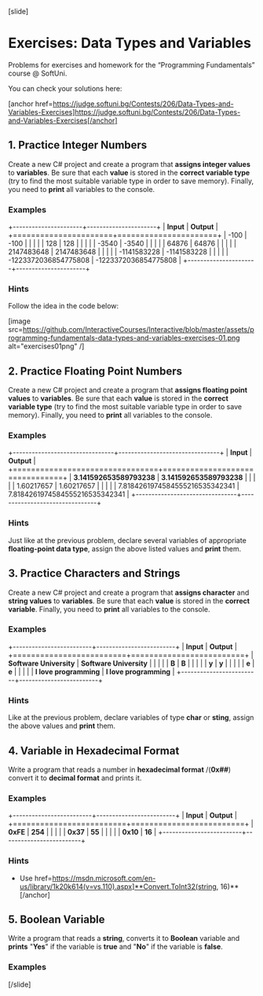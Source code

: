 [slide]
# Exercises: Data Types and Variables

Problems for exercises and homework for the “Programming Fundamentals” course @ SoftUni.

You can check your solutions here:

[anchor href=https://judge.softuni.bg/Contests/206/Data-Types-and-Variables-Exercises]https://judge.softuni.bg/Contests/206/Data-Types-and-Variables-Exercises[/anchor]

## 1. Practice Integer Numbers

Create a new C\# project and create a program that **assigns integer values** to **variables**. Be sure that each **value** is stored in the **correct variable type** (try to find the most suitable variable type in order to save memory). Finally, you need to **print** all variables
to the console.

### Examples

+----------------------+----------------------+
| **Input**            | **Output**           |
+======================+======================+
| -100                 | -100                 |
|                      |                      |
| 128                  | 128                  |
|                      |                      |
| -3540                | -3540                |
|                      |                      |
| 64876                | 64876                |
|                      |                      |
| 2147483648           | 2147483648           |
|                      |                      |
| -1141583228          | -1141583228          |
|                      |                      |
| -1223372036854775808 | -1223372036854775808 |
+----------------------+----------------------+

### Hints

Follow the idea in the code below:

[image src=https://github.com/InteractiveCourses/Interactive/blob/master/assets/programming-fundamentals-data-types-and-variables-exercises-01.png alt="exercises01png" /]

## 2. Practice Floating Point Numbers
Create a new C\# project and create a program that **assigns floating
point values** to **variables**. Be sure that each **value** is stored
in the **correct variable type** (try to find the most suitable variable
type in order to save memory). Finally, you need to **print** all
variables to the console.

### Examples

+--------------------------------+--------------------------------+
| **Input**                      | **Output**                     |
+================================+================================+
| **3.141592653589793238**       | **3.141592653589793238**       |
|                                |                                |
| 1.60217657                     | 1.60217657                     |
|                                |                                |
| 7.8184261974584555216535342341 | 7.8184261974584555216535342341 |
+--------------------------------+--------------------------------+

### Hints

Just like at the previous problem, declare several variables of appropriate **floating-point data type**, assign the above listed values and **print** them.

## 3. Practice Characters and Strings

Create a new C\# project and create a program that **assigns character**
and **string values** to **variables**. Be sure that each **value** is
stored in the **correct variable**. Finally, you need to **print** all
variables to the console.

### Examples

+-------------------------+-------------------------+
| **Input**               | **Output**              |
+=========================+=========================+
| **Software University** | **Software University** |
|                         |                         |
| **B**                   | **B**                   |
|                         |                         |
| **y**                   | **y**                   |
|                         |                         |
| **e**                   | **e**                   |
|                         |                         |
| **I love programming**  | **I love programming**  |
+-------------------------+-------------------------+

### Hints

Like at the previous problem, declare variables of type **char** or
**sting**, assign the above values and **print** them.

## 4. Variable in Hexadecimal Format

Write a program that reads a number in **hexadecimal format** /(**0x\#\#**) convert it to **decimal format** and prints it.

### Examples
+-------------------------+-------------------------+
| **Input**               | **Output**              |
+=========================+=========================+
| **0xFE**                | **254**                 |
|                         |                         |
| **0x37**                | **55**                  |
|                         |                         |
| **0x10**                | **16**                  |
+-------------------------+-------------------------+

### Hints


- Use
href=https://msdn.microsoft.com/en-us/library/1k20k614(v=vs.110).aspx]**Convert.ToInt32(string, 16)**[/anchor]
     

## 5. Boolean Variable

Write a program that reads a **string**, converts it to **Boolean** variable and **prints** "**Yes**" if the variable is **true** and "**No**" if the variable is **false**.

### Examples

[/slide]